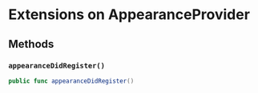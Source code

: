 # Extensions on AppearanceProvider

## Methods

### `appearanceDidRegister()`

``` swift
public func appearanceDidRegister() 
```
